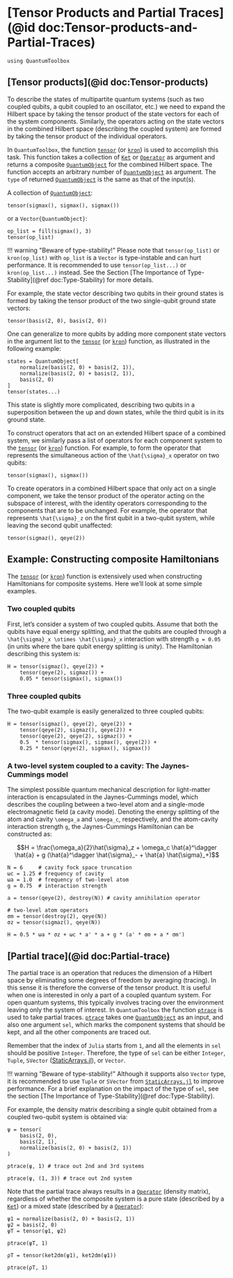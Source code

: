 # [Tensor Products and Partial Traces](@id doc:Tensor-products-and-Partial-Traces)

```@setup tensor_products
using QuantumToolbox
```

## [Tensor products](@id doc:Tensor-products)

To describe the states of multipartite quantum systems (such as two coupled qubits, a qubit coupled to an oscillator, etc.) we need to expand the Hilbert space by taking the tensor product of the state vectors for each of the system components. Similarly, the operators acting on the state vectors in the combined Hilbert space (describing the coupled system) are formed by taking the tensor product of the individual operators.

In `QuantumToolbox`, the function [`tensor`](@ref) (or [`kron`](@ref)) is used to accomplish this task. This function takes a collection of [`Ket`](@ref) or [`Operator`](@ref) as argument and returns a composite [`QuantumObject`](@ref) for the combined Hilbert space. The function accepts an arbitrary number of [`QuantumObject`](@ref) as argument. The `type` of returned [`QuantumObject`](@ref) is the same as that of the input(s).

A collection of [`QuantumObject`](@ref):
```@example tensor_products
tensor(sigmax(), sigmax(), sigmax())
```

or a `Vector{QuantumObject}`:

```@example tensor_products
op_list = fill(sigmax(), 3)
tensor(op_list)
```

!!! warning "Beware of type-stability!"
    Please note that `tensor(op_list)` or `kron(op_list)` with `op_list` is a `Vector` is type-instable and can hurt performance. It is recommended to use `tensor(op_list...)` or `kron(op_list...)` instead. See the Section [The Importance of Type-Stability](@ref doc:Type-Stability) for more details.

For example, the state vector describing two qubits in their ground states is formed by taking the tensor product of the two single-qubit ground state vectors:

```@example tensor_products
tensor(basis(2, 0), basis(2, 0))
```

One can generalize to more qubits by adding more component state vectors in the argument list to the [`tensor`](@ref) (or [`kron`](@ref)) function, as illustrated in the following example:

```@example tensor_products
states = QuantumObject[
    normalize(basis(2, 0) + basis(2, 1)),
    normalize(basis(2, 0) + basis(2, 1)),
    basis(2, 0)
]
tensor(states...)
```
This state is slightly more complicated, describing two qubits in a superposition between the up and down states, while the third qubit is in its ground state.

To construct operators that act on an extended Hilbert space of a combined system, we similarly pass a list of operators for each component system to the [`tensor`](@ref) (or [`kron`](@ref)) function. For example, to form the operator that represents the simultaneous action of the ``\hat{\sigma}_x`` operator on two qubits:

```@example tensor_products
tensor(sigmax(), sigmax())
```

To create operators in a combined Hilbert space that only act on a single component, we take the tensor product of the operator acting on the subspace of interest, with the identity operators corresponding to the components that are to be unchanged. For example, the operator that represents ``\hat{\sigma}_z`` on the first qubit in a two-qubit system, while leaving the second qubit unaffected:

```@example tensor_products
tensor(sigmaz(), qeye(2))
```

## Example: Constructing composite Hamiltonians

The [`tensor`](@ref) (or [`kron`](@ref)) function is extensively used when constructing Hamiltonians for composite systems. Here we’ll look at some simple examples.

### Two coupled qubits

First, let’s consider a system of two coupled qubits. Assume that both the qubits have equal energy splitting, and that the qubits are coupled through a ``\hat{\sigma}_x \otimes \hat{\sigma}_x`` interaction with strength ``g = 0.05`` (in units where the bare qubit energy splitting is unity). The Hamiltonian describing this system is:

```@example tensor_products
H = tensor(sigmaz(), qeye(2)) + 
    tensor(qeye(2), sigmaz()) + 
    0.05 * tensor(sigmax(), sigmax())
```

### Three coupled qubits

The two-qubit example is easily generalized to three coupled qubits:

```@example tensor_products
H = tensor(sigmaz(), qeye(2), qeye(2)) + 
    tensor(qeye(2), sigmaz(), qeye(2)) + 
    tensor(qeye(2), qeye(2), sigmaz()) + 
    0.5  * tensor(sigmax(), sigmax(), qeye(2)) + 
    0.25 * tensor(qeye(2), sigmax(), sigmax())
```

### A two-level system coupled to a cavity: The Jaynes-Cummings model

The simplest possible quantum mechanical description for light-matter interaction is encapsulated in the Jaynes-Cummings model, which describes the coupling between a two-level atom and a single-mode electromagnetic field (a cavity mode). Denoting the energy splitting of the atom and cavity ``\omega_a`` and ``\omega_c``, respectively, and the atom-cavity interaction strength ``g``, the Jaynes-Cummings Hamiltonian can be constructed as:

```math
H = \frac{\omega_a}{2}\hat{\sigma}_z + \omega_c \hat{a}^\dagger \hat{a} + g (\hat{a}^\dagger \hat{\sigma}_- + \hat{a} \hat{\sigma}_+)
```

```@example tensor_products
N = 6     # cavity fock space truncation
ωc = 1.25 # frequency of cavity
ωa = 1.0  # frequency of two-level atom
g = 0.75  # interaction strength

a = tensor(qeye(2), destroy(N)) # cavity annihilation operator

# two-level atom operators
σm = tensor(destroy(2), qeye(N))
σz = tensor(sigmaz(), qeye(N))

H = 0.5 * ωa * σz + ωc * a' * a + g * (a' * σm + a * σm')
```

## [Partial trace](@id doc:Partial-trace)

The partial trace is an operation that reduces the dimension of a Hilbert space by eliminating some degrees of freedom by averaging (tracing). In this sense it is therefore the converse of the tensor product. It is useful when one is interested in only a part of a coupled quantum system. For open quantum systems, this typically involves tracing over the environment leaving only the system of interest. In `QuantumToolbox` the function [`ptrace`](@ref) is used to take partial traces. [`ptrace`](@ref) takes one [`QuantumObject`](@ref) as an input, and also one argument `sel`, which marks the component systems that should be kept, and all the other components are traced out. 

Remember that the index of `Julia` starts from `1`, and all the elements in `sel` should be positive `Integer`. Therefore, the type of `sel` can be either `Integer`, `Tuple`, `SVector` ([StaticArrays.jl](https://github.com/JuliaArrays/StaticArrays.jl)), or `Vector`.

!!! warning "Beware of type-stability!"
    Although it supports also `Vector` type, it is recommended to use `Tuple` or `SVector` from [`StaticArrays.jl`](https://github.com/JuliaArrays/StaticArrays.jl) to improve performance. For a brief explanation on the impact of the type of `sel`, see the section [The Importance of Type-Stability](@ref doc:Type-Stability).

For example, the density matrix describing a single qubit obtained from a coupled two-qubit system is obtained via:

```@example tensor_products
ψ = tensor(
    basis(2, 0), 
    basis(2, 1), 
    normalize(basis(2, 0) + basis(2, 1))
)
```

```@example tensor_products
ptrace(ψ, 1) # trace out 2nd and 3rd systems
```

```@example tensor_products
ptrace(ψ, (1, 3)) # trace out 2nd system
```

Note that the partial trace always results in a [`Operator`](@ref) (density matrix), regardless of whether the composite system is a pure state (described by a [`Ket`](@ref)) or a mixed state (described by a [`Operator`](@ref)):

```@example tensor_products
ψ1 = normalize(basis(2, 0) + basis(2, 1))
ψ2 = basis(2, 0)
ψT = tensor(ψ1, ψ2)
```

```@example tensor_products
ptrace(ψT, 1)
```

```@example tensor_products
ρT = tensor(ket2dm(ψ1), ket2dm(ψ1))
```

```@example tensor_products
ptrace(ρT, 1)
```
